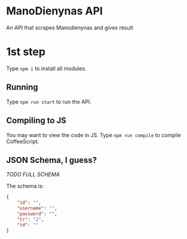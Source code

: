 # ManoDienynas API
An API that scrapes Manodienynas and gives result
# 1st step
Type `npm i` to install all modules.
## Running
Type `npm run start` to run the API.
## Compiling to JS
You may want to view the code in JS. Type `npm run compile` to compile CoffeeScript.
## JSON Schema, I guess?
*TODO FULL SCHEMA*

The schema is:
```json
{
    "id": "",
    "username": "",
    "password": "",
    "tr": "2",
    "td": "" 
}
```